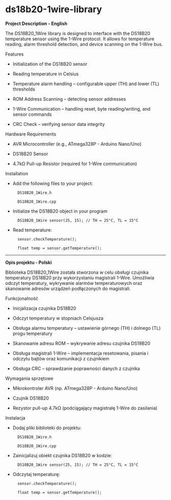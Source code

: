 # ds18b20-1wire-library

**Project Description - English**

The DS18B20_1Wire library is designed to interface with the DS18B20 temperature sensor using the 1-Wire protocol. It allows for temperature reading, alarm threshold detection, and device scanning on the 1-Wire bus.

Features

- Initialization of the DS18B20 sensor

- Reading temperature in Celsius

- Temperature alarm handling – configurable upper (TH) and lower (TL) thresholds

- ROM Address Scanning – detecting sensor addresses

- 1-Wire Communication – handling reset, byte reading/writing, and sensor commands

- CRC Check – verifying sensor data integrity

Hardware Requirements

- AVR Microcontroller (e.g., ATmega328P - Arduino Nano/Uno)

- DS18B20 Sensor

- 4.7kΩ Pull-up Resistor (required for 1-Wire communication)

Installation

- Add the following files to your project:

        DS18B20_1Wire.h
        
        DS18B20_1Wire.cpp

- Initialize the DS18B20 object in your program

        DS18B20_1Wire sensor(25, 15); // TH = 25°C, TL = 15°C

- Read temperature:

        sensor.checkTemperature();
            
        float temp = sensor.getTemperature();

----------------------------------------------------------------------------------------------------------------------------------------------------------------------------------------------------------------------------------------------

**Opis projektu - Polski**

Biblioteka DS18B20_1Wire została stworzona w celu obsługi czujnika temperatury DS18B20 przy wykorzystaniu magistrali 1-Wire. Umożliwia odczyt temperatury, wykrywanie alarmów temperaturowych oraz skanowanie adresów urządzeń podłączonych do magistrali.

Funkcjonalność

- Inicjalizacja czujnika DS18B20

- Odczyt temperatury w stopniach Celsjusza

- Obsługa alarmu temperatury – ustawienie górnego (TH) i dolnego (TL) progu temperatury

- Skanowanie adresu ROM – wykrywanie adresu czujnika DS18B20

- Obsługa magistrali 1-Wire – implementacja resetowania, pisania i odczytu bajtów oraz komunikacji z czujnikiem

- Obsługa CRC – sprawdzanie poprawności danych z czujnika

Wymagania sprzętowe

- Mikrokontroler AVR (np. ATmega328P - Arduino Nano/Uno)

- Czujnik DS18B20

- Rezystor pull-up 4.7kΩ (podciągający magistralę 1-Wire do zasilania)

Instalacja

- Dodaj pliki biblioteki do projektu:

        DS18B20_1Wire.h
        
        DS18B20_1Wire.cpp

- Zainicjalizuj obiekt czujnika DS18B20 w kodzie:

        DS18B20_1Wire sensor(25, 15); // TH = 25°C, TL = 15°C

- Odczytaj temperaturę:
  
        sensor.checkTemperature();
        
        float temp = sensor.getTemperature();
